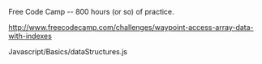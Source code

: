 Free Code Camp -- 800 hours (or so) of practice.

http://www.freecodecamp.com/challenges/waypoint-access-array-data-with-indexes

Javascript/Basics/dataStructures.js

